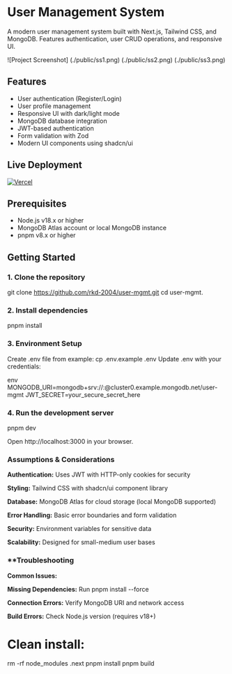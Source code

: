 # User Management System

A modern user management system built with Next.js, Tailwind CSS, and MongoDB. Features authentication, user CRUD operations, and responsive UI.

![Project Screenshot]
(./public/ss1.png) <!-- Add a screenshot if available -->
(./public/ss2.png)
(./public/ss3.png)

## Features
- User authentication (Register/Login)
- User profile management
- Responsive UI with dark/light mode
- MongoDB database integration
- JWT-based authentication
- Form validation with Zod
- Modern UI components using shadcn/ui

## Live Deployment

[![Vercel](https://img.shields.io/badge/Vercel-Live_Demo-black?style=for-the-badge&logo=vercel)]([https://user-mgmt.vercel.app](https://user-mgmt.vercel.app/))

## Prerequisites

- Node.js v18.x or higher
- MongoDB Atlas account or local MongoDB instance
- pnpm v8.x or higher

## Getting Started

### **1. Clone the repository**

git clone https://github.com/rkd-2004/user-mgmt.git
cd user-mgmt.

### **2. Install dependencies**
pnpm install

### **3. Environment Setup**
Create .env file from example:
cp .env.example .env
Update .env with your credentials:

env
MONGODB_URI=mongodb+srv://<username>:<password>@cluster0.example.mongodb.net/user-mgmt
JWT_SECRET=your_secure_secret_here

### **4. Run the development server**
pnpm dev

Open http://localhost:3000 in your browser.

### **Assumptions & Considerations**
**Authentication:** Uses JWT with HTTP-only cookies for security

**Styling:** Tailwind CSS with shadcn/ui component library

**Database:** MongoDB Atlas for cloud storage (local MongoDB supported)

**Error Handling:** Basic error boundaries and form validation

**Security:** Environment variables for sensitive data

**Scalability:** Designed for small-medium user bases

### **Troubleshooting
**Common Issues:**

**Missing Dependencies:** Run pnpm install --force

**Connection Errors:** Verify MongoDB URI and network access

**Build Errors:** Check Node.js version (requires v18+)

# Clean install:
rm -rf node_modules .next
pnpm install
pnpm build
